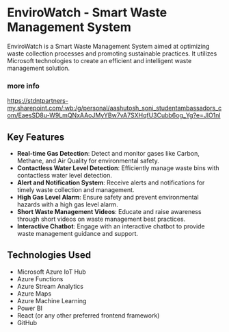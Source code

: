 # EnviroWatch - Smart Waste Management System

EnviroWatch is a Smart Waste Management System aimed at optimizing waste collection processes and promoting sustainable practices. It utilizes Microsoft technologies to create an efficient and intelligent waste management solution.

### more info
https://stdntpartners-my.sharepoint.com/:wb:/g/personal/aashutosh_soni_studentambassadors_com/EaesSD8u-W9LmQNxAAoJMyYBw7vA7SXHqfU3Cubb6og_Yg?e=JlO1nl

## Key Features

- **Real-time Gas Detection**: Detect and monitor gases like Carbon, Methane, and Air Quality for environmental safety.
- **Contactless Water Level Detection**: Efficiently manage waste bins with contactless water level detection.
- **Alert and Notification System**: Receive alerts and notifications for timely waste collection and management.
- **High Gas Level Alarm**: Ensure safety and prevent environmental hazards with a high gas level alarm.
- **Short Waste Management Videos**: Educate and raise awareness through short videos on waste management best practices.
- **Interactive Chatbot**: Engage with an interactive chatbot to provide waste management guidance and support.

## Technologies Used

- Microsoft Azure IoT Hub
- Azure Functions
- Azure Stream Analytics
- Azure Maps
- Azure Machine Learning
- Power BI
- React (or any other preferred frontend framework)
- GitHub

